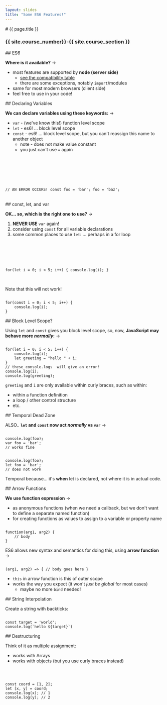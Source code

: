 ```yaml
---
layout: slides
title: "Some ES6 Features!"
---
```

<section markdown="block" class="intro-slide">
# {{ page.title }}

### {{ site.course_number}}-{{ site.course_section }}

<p><small></small></p>
</section>

<section markdown="block">
## ES6

__Where is it available?__ &rarr;

* most features are supported by __node (server side)__
    * [see the compatibility table](http://kangax.github.io/compat-table/es6/)
    * there are some exceptions, notably `import`/modules
* same for most modern browsers (client side)
* feel free to use in your code!
</section>

<section markdown="block">
## Declaring Variables

__We can declare variables using these keywords:__ &rarr;

* `var` - (we've know this!) function level scope
* `let` - es6! ... block level scope
* `const` - es6! ... block level scope, but you can't reassign this name to another object
    * note - does not make value constant
    * you just can't use `=` again
        <pre><code data-trim contenteditable>
// AN ERROR OCCURS!
const foo = 'bar';
foo = 'baz';
</code></pre>

<br>

</section>

<section markdown="block">
## const, let, and var

__OK... so, which is the right one to use?__ &rarr;

1. __NEVER USE__ `var` again!
2. consider using `const` for all variable declarations
3. some common places to use `let`: ... perhaps in a for loop
    <pre><code data-trim contenteditable>
for(let i = 0; i < 5; i++) {
    console.log(i);
}
</code></pre>

<br>

Note that this will not work!

<pre><code data-trim contenteditable>
for(const i = 0; i < 5; i++) {
    console.log(i);
}
</code></pre>
</section>

<section markdown="block">
## Block Level Scope?

Using `let` and `const` gives you block level scope, so, now, __JavaScript may behave more _normally_:__ &rarr;

<pre><code data-trim contenteditable>
for(let i = 0; i < 5; i++) {
    console.log(i);
    let greeting = "hello " + i;
}
// these console.logs  will give an error!
console.log(i); 
console.log(greeting); 
</code></pre>

`greeting` and `i` are only available within curly braces, such as within:

* within a function definition
* a loop / other control structure
* etc.


</section>

<section markdown="block">
## Temporal Dead Zone

ALSO.. __`let` and `const` now act _normally_ vs `var`__ &rarr;

<pre><code data-trim contenteditable>
console.log(foo);
var foo = 'bar';
// works fine
</code></pre>
<pre><code data-trim contenteditable>
console.log(foo);
let foo = 'bar';
// does not work
</code></pre>

Temporal because... it's __when__ let is declared, not where it is in actual code.

</section>

<section markdown="block">
## Arrow Functions

__We use function expression__ &rarr;

* as anonymous functions (when we need a callback, but we don't want to define a separate named function)
* for creating functions as values to assign to a variable or property name

<pre><code data-trim contenteditable>
function(arg1, arg2) {
    // body
}
</code></pre>

ES6 allows new syntax and semantics for doing this, using __arrow function__ &rarr;

<pre><code data-trim contenteditable>
(arg1, arg2) => { // body goes here }
</code></pre>

* `this` in arrow function is this of outer scope
* works the way you expect (it won't _just be global_ for most cases)
    * maybe no more `bind` needed!
</section>

<section markdown="block">
## String Interpolation

Create a string with backticks:

<pre><code data-trim contenteditable>
const target = 'world';
console.log(`hello ${target}`)
</code></pre>


</section>

<section markdown="block">
##  Destructuring

Think of it as multiple assignment:

* works with Arrays
* works with objects (but you use curly braces instead)

<br>

<pre><code data-trim contenteditable>
const coord = [1, 2];
let [x, y] = coord;
console.log(x); // 1
console.log(y); // 2
</code></pre>

</section>







